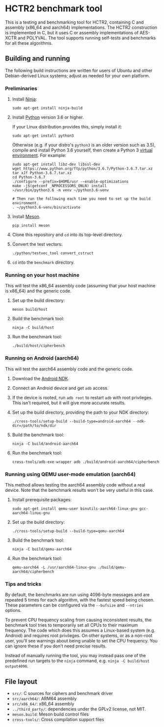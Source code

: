 # HCTR2 benchmark tool

This is a testing and benchmarking tool for HCTR2, containing C and assembly
(x86_64 and aarch64) implementations.  The HCTR2 construction is implemented in
C, but it uses C or assembly implementations of AES-XCTR and POLYVAL.  The tool
supports running self-tests and benchmarks for all these algorithms.

## Building and running

The following build instructions are written for users of Ubuntu and other
Debian-derived Linux systems; adjust as needed for your own platform.

### Preliminaries

1. Install [Ninja](https://ninja-build.org/):

       sudo apt-get install ninja-build

2. Install [Python](https://www.python.org/) version 3.6 or higher.

   If your Linux distribution provides this, simply install it:

       sudo apt-get install python3

   Otherwise (e.g. if your distro's `python3` is an older version such as 3.5),
   compile and install Python 3.6 yourself, then create a Python 3 [virtual
   environment](https://docs.python.org/3/library/venv.html).  For example:

       sudo apt-get install libz-dev libssl-dev
       wget https://www.python.org/ftp/python/3.6.7/Python-3.6.7.tar.xz
       tar xJf Python-3.6.7.tar.xz
       cd Python-3.6.7
       ./configure --prefix=$HOME/usr --enable-optimizations
       make -j$(getconf _NPROCESSORS_ONLN) install
       ~/usr/bin/python3.6 -m venv ~/python3.6-venv

       # Then run the following each time you need to set up the build environment.
       . ~/python3.6-venv/bin/activate

3. Install [Meson](https://mesonbuild.com/).

       pip install meson

4. Clone this repository and `cd` into its top-level directory.

5. Convert the test vectors:

       ./python/testvec_tool convert_cstruct

6. `cd` into the `benchmark` directory.

### Running on your host machine

This will test the x86_64 assembly code (assuming that your host machine is
x86_64) and the generic code.

1. Set up the build directory:

       meson build/host

2. Build the benchmark tool:

       ninja -C build/host

3. Run the benchmark tool:

       ./build/host/cipherbench

### Running on Android (aarch64)

This will test the aarch64 assembly code and the generic code.

1. Download the [Android NDK](https://developer.android.com/ndk/downloads).

2. Connect an Android device and get `adb` access.

3. If the device is rooted, run `adb root` to restart `adb` with root
   privileges.  This isn't required, but it will give more accurate results.

4. Set up the build directory, providing the path to your NDK directory:

       ./cross-tools/setup-build --build-type=android-aarch64 --ndk-dir=/path/to/ndk/dir

5. Build the benchmark tool:

       ninja -C build/android-aarch64

6. Run the benchmark tool:

       cross-tools/adb-exe-wrapper adb ./build/android-aarch64/cipherbench

### Running using QEMU user-mode emulation (aarch64)

This method allows testing the aarch64 assembly code without a real device.
Note that the benchmark results won't be very useful in this case.

1. Install prerequisite packages:

       sudo apt-get install qemu-user binutils-aarch64-linux-gnu gcc-aarch64-linux-gnu

2. Set up the build directory:

       ./cross-tools/setup-build --build-type=qemu-aarch64

3. Build the benchmark tool:

       ninja -C build/qemu-aarch64

4. Run the benchmark tool:

       qemu-aarch64 -L /usr/aarch64-linux-gnu ./build/qemu-aarch64/cipherbench

### Tips and tricks

By default, the benchmarks are run using 4096-byte messages and are repeated 5
times for each algorithm, with the fastest speed being chosen.  These parameters
can be configured via the `--bufsize` and `--ntries` options.

To prevent CPU frequency scaling from causing inconsistent results, the
benchmark tool tries to temporarily set all CPUs to their maximum frequency.
The code which does this assumes a Linux-based system (e.g. Android) and
requires root privileges.  On other systems, or as a non-root user, you'll see
warnings about being unable to set the CPU frequency.  You can ignore these if
you don't need precise results.

Instead of manually running the tool, you may instead pass one of the predefined
run targets to the `ninja` command, e.g. `ninja -C build/host output4096`.

## File layout

* `src/`: C sources for ciphers and benchmark driver
* `src/aarch64/`: ARM64 assembly
* `src/x86_64/`: x86_64 assembly
* `../third_party/`: dependencies under the GPLv2 license, not MIT.
* `meson.build`: Meson build control files
* `cross-tools/`: Cross compilation support files
